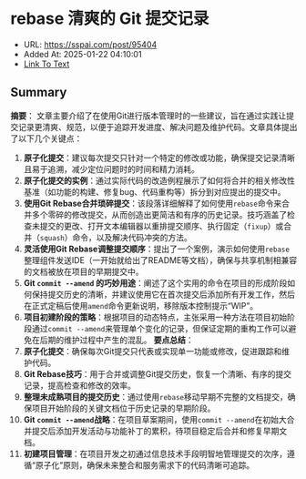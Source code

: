 # rebase 清爽的 Git 提交记录
- URL: https://sspai.com/post/95404
- Added At: 2025-01-22 04:10:01
- [Link To Text](2025-01-22-rebase-清爽的-git-提交记录_raw.md)

## Summary
**摘要**：
文章主要介绍了在使用Git进行版本管理时的一些建议，旨在通过实践让提交记录更清爽、规范，以便于追踪开发进度、解决问题及维护代码。文章具体提出了以下几个关键点：

1. **原子化提交**：建议每次提交只针对一个特定的修改或功能，确保提交记录清晰且易于追溯，减少定位问题时的时间和精力消耗。
2. **原子化提交的实例**：通过实际代码的改造例程展示了如何将合并的相关修改性基准（如功能的构建、修复bug、代码重构等）拆分到对应提出的提交中。
3. **使用Git Rebase合并琐碎提交**：该段落详细解释了如何使用`rebase`命令来合并多个零碎的修改提交，从而创造出更简洁和有序的历史记录。技巧涵盖了检查未提交的更改、打开文本编辑器以重排提交顺序、执行固定（`fixup`）或合并（`squash`）命令，以及解决代码冲突的方法。
4. **灵活使用Git Rebase调整提交顺序**：提出了一个案例，演示如何使用`rebase`整理组件发送IDE（一开始就给出了README等文档），确保与共享机制相兼容的文档被放在项目的早期提交中。
5. **Git `commit --amend` 的巧妙用途**：阐述了这个实用的命令在项目的形成阶段如何保持提交历史的清晰，并建议使用它在首次提交后添加所有开发工作，然后在正式定稿后使用`amend`命令更新说明，移除版本控制提示“WIP”。
6. **项目初建阶段的策略**：根据项目的动态特点，主张采用一种方法在项目初始阶段通过`commit --amend`来管理单个变化的记录，但保证定期的重构工作可以避免在后期的维护过程中产生的混乱。
**要点总结**：
1. **原子化提交**：确保每次Git提交只代表或实现单一功能或修改，促进跟踪和维护代码。
2. **Git Rebase技巧**：用于合并或调整Git提交历史，恢复一个清晰、有序的提交记录，提高检查和修改的效率。
3. **整理未成熟项目的提交历史**：通过使用`rebase`移动早期不完整的文档提交，确保项目开始阶段的关键文档位于历史记录的早期阶段。
4. **Git `commit --amend`战略**：在项目草案期间，使用`commit --amend`在初始大合并提交后添加开发活动与功能补丁的累积，待项目稳定后合并和修复早期文档。
5. **初建项目管理**：在项目开发之初通过信息技术手段明智地管理提交的次序，遵循“原子化”原则，确保未来整合和服务需求下的代码清晰可追踪。
